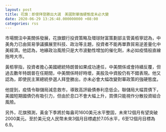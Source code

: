 ```yaml
---
layout: post
title: 花旗：即使拜登勝出大選　美國對華強硬態度未必大變
date: 2020-06-29 13:26:48.000000000 +08:00
categories: rss
---
```


市場關注中美關係發展，花旗銀行投資策略及環球財富策劃部主管黃栢寧認為，中美角力已由貿易爭議擴展至科技、政治等主題，投資者不能再單靠貿易逆差量化中美經濟。他認為，地緣政治風險只是大市波動性增加的催化劑，未必如疫情般直線拖垮大市。

黃栢寧指，投資者擔心美國總統特朗普如果成功連任，中美關係或會持續反覆，但過去數年特朗普在任期間，中美關係時好時壞，美股及中資股仍有不錯表現。他又認為，即使民主黨總統參選人拜登勝出，亦未必會大幅改變對華政策的強硬態度。

他提到，疫情令聯儲局減息救市，導致高評級債券利息低企。聯儲局大幅買債下，美國短期國債仍有吸引力，但由於息口不會大幅上升，買債只能視作分散投資組合風險。

另外，花旗預測，黃金下季將於每盎司1600美元水平整固，未來12個月有望突破2000美元。至於美元兌人民幣未來3個月目標處於7.05水平，6至12個月目標為6.9。
